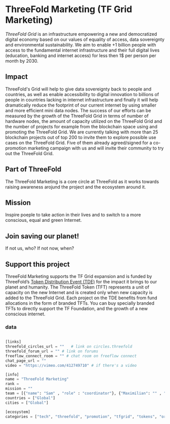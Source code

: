 # ThreeFold Marketing (TF Grid Marketing)

*ThreeFold Grid* is an infrastructure empowering a new and democratized digital economy based on our values of equality of access, data sovereignty and environmental sustainability. We aim to enable +1 billion people with access to the fundamental internet infrastructure and their full digital lives (education, banking and internet access) for less then 1$ per person per month by 2030.

## Impact

ThreeFold's Grid will help to give data sovereignty back to people and countries, as well as enable accessibility to digital innovation to billions of people in countries lacking in internet infrastructure and finally it will help dramatically reduce the footprint of our current internet by using smaller and more efficient mini data nodes. The success of our efforts can be measured by the growth of the ThreeFold Grid in terms of number of hardware nodes, the amount of capacity utilized on the ThreeFold Grid and the number of projects for example from the blockchain space using and promoting the ThreeFold Grid. We are currently talking with more than 25 blockchain projects out of top 200 to invite them to explore possible use cases on the ThreeFold Grid. Five of them already agreed/signed for a co-promotion marketing campaign with us and will invite their community to try out the ThreeFold Grid.

## Part of ThreeFold

The ThreeFold Marketing is a core circle at ThreeFold as it works towards raising awareness arojund the project and the ecosystem around it.

## Mission

Inspire poeple to take action in their lives and to switch to a more conscious, equal and green Internet. 

## Join saving our planet!

If not us, who? If not now, when?

## Support this project

ThreeFold Marketing supports the TF Grid expansion and is funded by ThreeFold’s [Token Distribution Event (TDE)](https://wiki.threefold.io/#/tdeoverview)</a> for the impact it brings to our planet and humanity.
The ThreeFold Token (TFT) represents a unit of capacity on the new Internet and is created only when new capacity is added to the ThreeFold Grid. Each project on the TDE benefits from fund allocations in the form of branded TFTs. 
You can buy specially branded TFTs to directly support the TF Foundation, and the growth of a new conscious internet.


### data

```python

[links]
threefold_circles_url = ""   # link on circles.threefold
threefold_forum_url = "" # link on forums
freeflow_connect_room = "" # chat room on freeflow connect
chat_page_url = "" 
video = "https://vimeo.com/412749710" # if there's a video

[info]
name = "ThreeFold Marketing"
rank = 
mission = ""
team = [{"name": "Sam" , "role" : "coordinator"}, {"Maximilian": "" , "role" : "coordinator"}, {"Roel", "coordinator"}] 
countries = ["Global"]
cities = ["Global"]

[ecosystem]
categories = ["tech", "threefold", "promotion", "tfgrid", "tokens", "organization", "ecosystem"]

```

